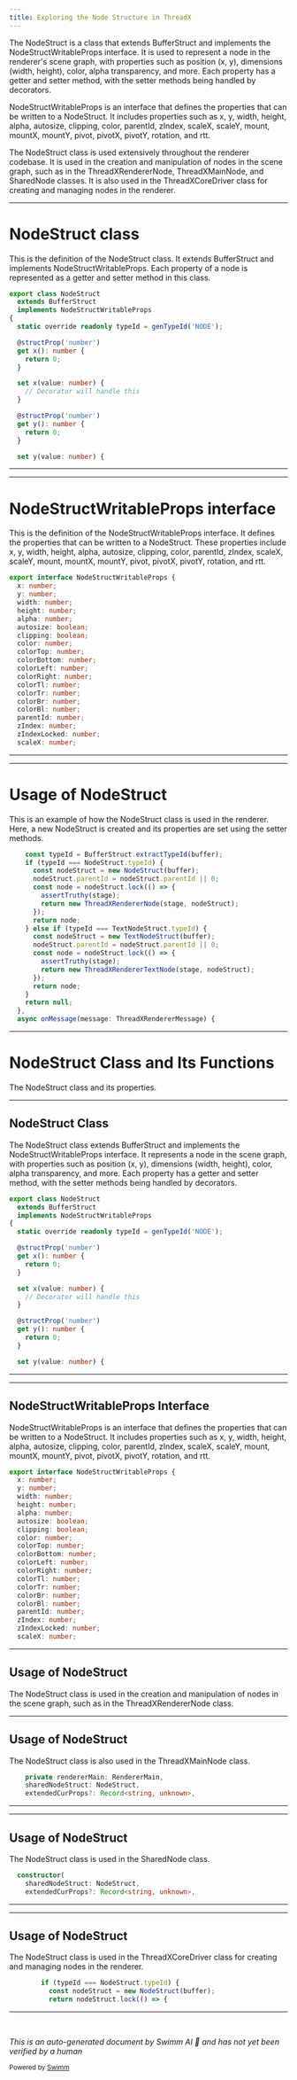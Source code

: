 ```yaml
---
title: Exploring the Node Structure in ThreadX
---
```

The NodeStruct is a class that extends BufferStruct and implements the NodeStructWritableProps interface. It is used to represent a node in the renderer's scene graph, with properties such as position (x, y), dimensions (width, height), color, alpha transparency, and more. Each property has a getter and setter method, with the setter methods being handled by decorators.

NodeStructWritableProps is an interface that defines the properties that can be written to a NodeStruct. It includes properties such as x, y, width, height, alpha, autosize, clipping, color, parentId, zIndex, scaleX, scaleY, mount, mountX, mountY, pivot, pivotX, pivotY, rotation, and rtt.

The NodeStruct class is used extensively throughout the renderer codebase. It is used in the creation and manipulation of nodes in the scene graph, such as in the ThreadXRendererNode, ThreadXMainNode, and SharedNode classes. It is also used in the ThreadXCoreDriver class for creating and managing nodes in the renderer.

<SwmSnippet path="/src/render-drivers/threadx/NodeStruct.ts" line="54">

---

# NodeStruct class

This is the definition of the NodeStruct class. It extends BufferStruct and implements NodeStructWritableProps. Each property of a node is represented as a getter and setter method in this class.

```typescript
export class NodeStruct
  extends BufferStruct
  implements NodeStructWritableProps
{
  static override readonly typeId = genTypeId('NODE');

  @structProp('number')
  get x(): number {
    return 0;
  }

  set x(value: number) {
    // Decorator will handle this
  }

  @structProp('number')
  get y(): number {
    return 0;
  }

  set y(value: number) {
```

---

</SwmSnippet>

<SwmSnippet path="/src/render-drivers/threadx/NodeStruct.ts" line="22">

---

# NodeStructWritableProps interface

This is the definition of the NodeStructWritableProps interface. It defines the properties that can be written to a NodeStruct. These properties include x, y, width, height, alpha, autosize, clipping, color, parentId, zIndex, scaleX, scaleY, mount, mountX, mountY, pivot, pivotX, pivotY, rotation, and rtt.

```typescript
export interface NodeStructWritableProps {
  x: number;
  y: number;
  width: number;
  height: number;
  alpha: number;
  autosize: boolean;
  clipping: boolean;
  color: number;
  colorTop: number;
  colorBottom: number;
  colorLeft: number;
  colorRight: number;
  colorTl: number;
  colorTr: number;
  colorBr: number;
  colorBl: number;
  parentId: number;
  zIndex: number;
  zIndexLocked: number;
  scaleX: number;
```

---

</SwmSnippet>

<SwmSnippet path="/src/render-drivers/threadx/worker/renderer.ts" line="41">

---

# Usage of NodeStruct

This is an example of how the NodeStruct class is used in the renderer. Here, a new NodeStruct is created and its properties are set using the setter methods.

```typescript
    const typeId = BufferStruct.extractTypeId(buffer);
    if (typeId === NodeStruct.typeId) {
      const nodeStruct = new NodeStruct(buffer);
      nodeStruct.parentId = nodeStruct.parentId || 0;
      const node = nodeStruct.lock(() => {
        assertTruthy(stage);
        return new ThreadXRendererNode(stage, nodeStruct);
      });
      return node;
    } else if (typeId === TextNodeStruct.typeId) {
      const nodeStruct = new TextNodeStruct(buffer);
      nodeStruct.parentId = nodeStruct.parentId || 0;
      const node = nodeStruct.lock(() => {
        assertTruthy(stage);
        return new ThreadXRendererTextNode(stage, nodeStruct);
      });
      return node;
    }
    return null;
  },
  async onMessage(message: ThreadXRendererMessage) {
```

---

</SwmSnippet>

# NodeStruct Class and Its Functions

The NodeStruct class and its properties.

<SwmSnippet path="/src/render-drivers/threadx/NodeStruct.ts" line="54">

---

## NodeStruct Class

The NodeStruct class extends BufferStruct and implements the NodeStructWritableProps interface. It represents a node in the scene graph, with properties such as position (x, y), dimensions (width, height), color, alpha transparency, and more. Each property has a getter and setter method, with the setter methods being handled by decorators.

```typescript
export class NodeStruct
  extends BufferStruct
  implements NodeStructWritableProps
{
  static override readonly typeId = genTypeId('NODE');

  @structProp('number')
  get x(): number {
    return 0;
  }

  set x(value: number) {
    // Decorator will handle this
  }

  @structProp('number')
  get y(): number {
    return 0;
  }

  set y(value: number) {
```

---

</SwmSnippet>

<SwmSnippet path="/src/render-drivers/threadx/NodeStruct.ts" line="22">

---

## NodeStructWritableProps Interface

NodeStructWritableProps is an interface that defines the properties that can be written to a NodeStruct. It includes properties such as x, y, width, height, alpha, autosize, clipping, color, parentId, zIndex, scaleX, scaleY, mount, mountX, mountY, pivot, pivotX, pivotY, rotation, and rtt.

```typescript
export interface NodeStructWritableProps {
  x: number;
  y: number;
  width: number;
  height: number;
  alpha: number;
  autosize: boolean;
  clipping: boolean;
  color: number;
  colorTop: number;
  colorBottom: number;
  colorLeft: number;
  colorRight: number;
  colorTl: number;
  colorTr: number;
  colorBr: number;
  colorBl: number;
  parentId: number;
  zIndex: number;
  zIndexLocked: number;
  scaleX: number;
```

---

</SwmSnippet>

## Usage of NodeStruct

The NodeStruct class is used in the creation and manipulation of nodes in the scene graph, such as in the ThreadXRendererNode class.

<SwmSnippet path="/src/render-drivers/threadx/ThreadXMainNode.ts" line="62">

---

## Usage of NodeStruct

The NodeStruct class is also used in the ThreadXMainNode class.

```typescript
    private rendererMain: RendererMain,
    sharedNodeStruct: NodeStruct,
    extendedCurProps?: Record<string, unknown>,
```

---

</SwmSnippet>

<SwmSnippet path="/src/render-drivers/threadx/SharedNode.ts" line="32">

---

## Usage of NodeStruct

The NodeStruct class is used in the SharedNode class.

```typescript
  constructor(
    sharedNodeStruct: NodeStruct,
    extendedCurProps?: Record<string, unknown>,
```

---

</SwmSnippet>

<SwmSnippet path="/src/render-drivers/threadx/ThreadXCoreDriver.ts" line="70">

---

## Usage of NodeStruct

The NodeStruct class is used in the ThreadXCoreDriver class for creating and managing nodes in the renderer.

```typescript
        if (typeId === NodeStruct.typeId) {
          const nodeStruct = new NodeStruct(buffer);
          return nodeStruct.lock(() => {
```

---

</SwmSnippet>

&nbsp;

*This is an auto-generated document by Swimm AI 🌊 and has not yet been verified by a human*

<SwmMeta version="3.0.0" repo-id="Z2l0aHViJTNBJTNBcmVuZGVyZXIlM0ElM0FTd2ltbS1EZW1v" repo-name="renderer" doc-type="overview"><sup>Powered by [Swimm](/)</sup></SwmMeta>
